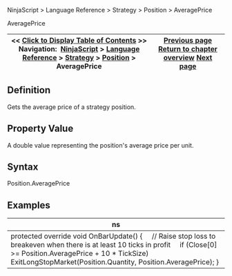 ﻿
NinjaScript > Language Reference > Strategy > Position > AveragePrice

AveragePrice

| << [Click to Display Table of Contents](position_averageprice.md) >> **Navigation:**     [NinjaScript](ninjascript-1.md) > [Language Reference](language_reference_wip-1.md) > [Strategy](strategy-1.md) > [Position](position-1.md) > AveragePrice | [Previous page](position-1.md) [Return to chapter overview](position-1.md) [Next page](position_getunrealizedprofitloss-1.md) |
| --- | --- |
## Definition
Gets the average price of a strategy position.
 
## Property Value
A double value representing the position's average price per unit.
## 
## Syntax
Position.AveragePrice
 
## 
## Examples

| ns |
| --- |
| protected override void OnBarUpdate() {      // Raise stop loss to breakeven when there is at least 10 ticks in profit      if (Close[0] >= Position.AveragePrice + 10 * TickSize)          ExitLongStopMarket(Position.Quantity, Position.AveragePrice); } |
